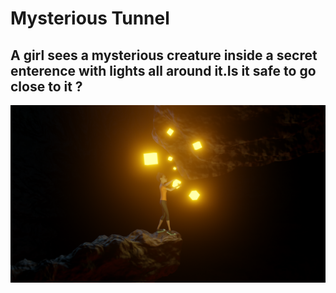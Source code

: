 # Mysterious Tunnel
## A girl sees a mysterious creature inside a secret enterence with lights all around it.Is it safe to go close to it ?
<img src = "https://github.com/Jael-Lois/Mysterious-Tunnel/blob/main/passage.png"> 
